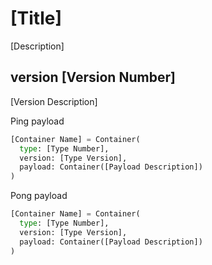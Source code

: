 # [Title]

[Description]

## version [Version Number]

[Version Description]

Ping payload
```python
[Container Name] = Container(
  type: [Type Number],
  version: [Type Version],
  payload: Container([Payload Description])
)
```

Pong payload
```python
[Container Name] = Container(
  type: [Type Number],
  version: [Type Version],
  payload: Container([Payload Description])
)
```
